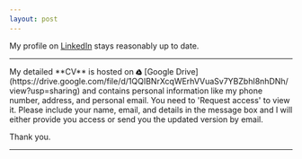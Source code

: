 ```yaml
---
layout: post
---
```


My profile on [LinkedIn](https://www.linkedin.com/in/debanik09/) stays reasonably up to date.

<hr>
My detailed **CV** is hosted on <img src="/google-drive.svg" width="11" height="11" style="vertical-align:middle"> [Google Drive] (https://drive.google.com/file/d/1QQIBNrXcqWErhVVuaSv7YBZbhI8nhDNh/view?usp=sharing) and contains personal information like my phone number, address, and personal email. You need to 'Request access' to view it. Please include your name, email, and details in the message box and I will either provide you access or send you the updated version by email.

Thank you.
         
<hr>
